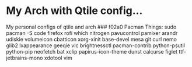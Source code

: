 <h1>My Arch with Qtile config...</h1>
My personal configs of qtile and arch
### f02a0 Pacman Things:
sudo pacman -S code firefox rofi which nitrogen pavucontrol pamixer arandr udiskie volumeicon cbatticon xorg-xinit base-devel mesa git curl nemo glib2 lxappearance geeqie vlc brightnessctl pacman-contrib python-psutil python-pip neofetch bat xclip papirus-icon-theme dunst calcurse figlet ttf-jetbrains-mono xdotool vim
